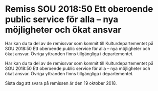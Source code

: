 # Remiss SOU 2018:50 Ett oberoende public service för alla – nya möjligheter och ökat ansvar

Här kan du ta del av de remissvar som kommit till Kulturdepartementet på SOU 2018:50 Ett oberoende public service för alla – nya möjligheter och ökat ansvar. Övriga yttranden finns tillgängliga i departementet.

Här kan du ta del av de remissvar som kommit till Kulturdepartementet på SOU 2018:50 Ett oberoende public service för alla – nya möjligheter och ökat ansvar. Övriga yttranden finns tillgängliga i departementet.

Sista dag att svara på remissen är den 19 oktober 2018.
